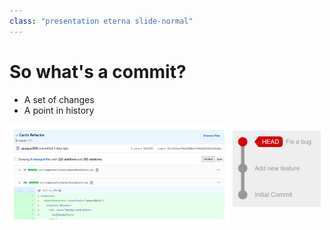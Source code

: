 ```yaml
---
class: "presentation eterna slide-normal"
---
```


# So what's a commit?
* A set of changes
* A point in history

<img src="/assets/github-commit.png" style="width: 70%;">
<img src="/assets/git-graphs/basic.png" style="width: 28%; margin-bottom: 20px;">